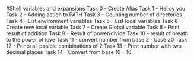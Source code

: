 #Shell variables and expansions
Task 0 - Create Alias
Task 1 - Helloy you
Task 2 - Adding action to PATH
Task 3 - Counting number of directories
Task 4 - List environment variables
Task 5 - List local variables
Task 6 - Create new local variable
Task 7 - Create Global variable
Task 8 - Print result of addition
Task 9 - Result of power/divide
Task 10 - result of breath to the power of love
Task 11 - convert number from base 2 - base 20
Task 12 - Prints all posible combinations of 2
Task 13 - Print number with two decimal places
Task 14 - Convert from base 10 - 16

